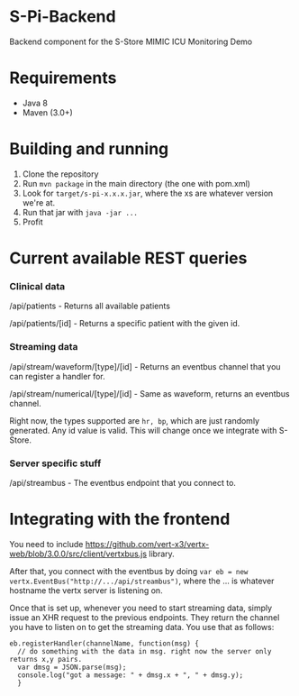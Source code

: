 # S-Pi-Backend
Backend component for the S-Store MIMIC ICU Monitoring Demo

# Requirements
- Java 8
- Maven (3.0+)

# Building and running

1. Clone the repository
2. Run `mvn package` in the main directory (the one with pom.xml)
3. Look for `target/s-pi-x.x.x.jar`, where the xs are whatever version we're at.
4. Run that jar with `java -jar ...`
5. Profit

# Current available REST queries
### Clinical data
/api/patients - Returns all available patients

/api/patients/[id] - Returns a specific patient with the given id.

### Streaming data

/api/stream/waveform/[type]/[id] - Returns an eventbus channel that you can register a handler for.

/api/stream/numerical/[type]/[id] - Same as waveform, returns an eventbus channel.

Right now, the types supported are `hr, bp`, which are just randomly generated. Any id value is valid. This will change once we integrate with S-Store.

### Server specific stuff

/api/streambus - The eventbus endpoint that you connect to.

# Integrating with the frontend

You need to include https://github.com/vert-x3/vertx-web/blob/3.0.0/src/client/vertxbus.js library.

After that, you connect with the eventbus by doing `var eb = new vertx.EventBus("http://.../api/streambus")`, where the ... is whatever hostname the vertx server is listening on.

Once that is set up, whenever you need to start streaming data, simply issue an XHR request to the previous endpoints. They return the channel you have to listen on to get the streaming data. You use that as follows:

```
eb.registerHandler(channelName, function(msg) {
  // do something with the data in msg. right now the server only returns x,y pairs.
  var dmsg = JSON.parse(msg);
  console.log("got a message: " + dmsg.x + ", " + dmsg.y);
  }
```
